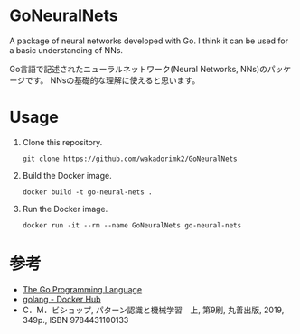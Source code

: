 # GoNeuralNets
A package of neural networks developed with Go.
I think it can be used for a basic understanding of NNs.

Go言語で記述されたニューラルネットワーク(Neural Networks, NNs)のパッケージです。
NNsの基礎的な理解に使えると思います。

# Usage
1. Clone this repository.
    ```
    git clone https://github.com/wakadorimk2/GoNeuralNets
    ```
2. Build the Docker image.
    ```
    docker build -t go-neural-nets .
    ```
3. Run the Docker image.
    ```
    docker run -it --rm --name GoNeuralNets go-neural-nets
    ```

# 参考
- [The Go Programming Language](https://golang.org/)
- [golang - Docker Hub](https://hub.docker.com/_/golang/)
- C．M．ビショップ, パターン認識と機械学習　上, 第9刷, 丸善出版, 2019, 349p., ISBN 9784431100133